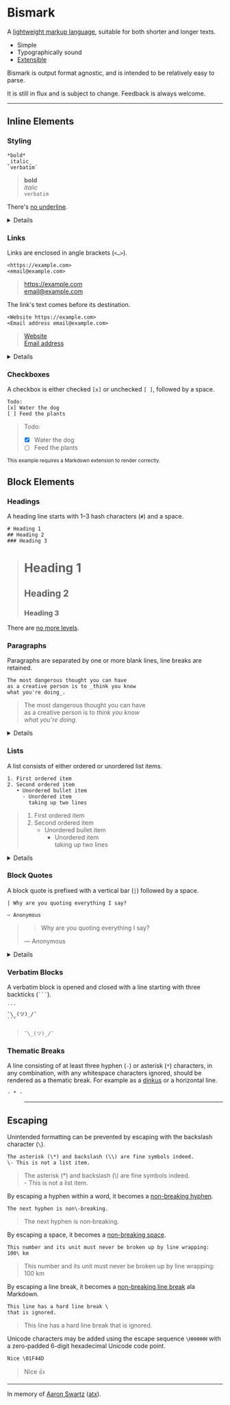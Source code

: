 # Bismark

A [lightweight markup language](https://en.wikipedia.org/wiki/Lightweight_markup_language), suitable for both shorter and longer texts.

- Simple
- Typographically sound
- [Extensible](/extras.md)

Bismark is output format agnostic, and is intended to be relatively easy to parse.

It is still in flux and is subject to change. Feedback is always welcome.

--- 

## Inline Elements

### Styling

	*bold*
	_italic_
	`verbatim`

> **bold**  
> _italic_  
> `verbatim`

There's [no underline](https://practicaltypography.com/underlining.html).

<details>

Emphasis (bold and italic) may be nested. The element's contained text cannot begin or end with whitespace.

Verbatim text may be enclosed by multiple consecutive backtick characters (``` ` ```), the opening and closing delimiters having the same length. If the outer characters of either end of the contained text is a backtick and a space, seen from the inside and out, a single space is removed from that end.

By convention, verbatim text is rendered in a monospaced font.

</details>


### Links

Links are enclosed in angle brackets (`<…>`).

	<https://example.com>
	<email@example.com>

> <https://example.com>  
> <email@example.com>  

The link's text comes before its destination.

	<Website https://example.com>
	<Email address email@example.com>

> [Website](https://example.com)  
> [Email address](mailto:email@example.com)  

<details>

The destination is always the last part of the space delimited link. Anything before the destination is the link's text.

</details>


### Checkboxes

A checkbox is either checked `[x]` or unchecked `[ ]`, followed by a space.

	Todo:
	[x] Water the dog
	[ ] Feed the plants

> Todo:
> - [x] Water the dog
> - [ ] Feed the plants

<sub>This example requires a Markdown extension to render correctly.</sub>


## Block Elements

### Headings

A heading line starts with 1–3 hash characters (`#`) and a space.

	# Heading 1
	## Heading 2
	### Heading 3

> # Heading 1
> ## Heading 2
> ### Heading 3

There are [no more levels](https://practicaltypography.com/headings.html).


### Paragraphs

Paragraphs are separated by one or more blank lines, line breaks are retained.

	The most dangerous thought you can have
	as a creative person is to _think you know
	what you're doing_.

> The most dangerous thought you can have  
> as a creative person is to *think you know  
> what you're doing*.

<details>

[Line breaks](https://practicaltypography.com/hard-line-breaks.html) within paragraphs are retained unless [escaped](#escaping). In other words, the opposite of what Markdown does. It's the 21st century, editors and renderers can be expected to use [line and word wrap](https://en.wikipedia.org/wiki/Line_wrap_and_word_wrap).

Inline styles and links can span multiple lines within a paragraph.

Leading and trailing whitespace may be ignored by renderers.

</details>


### Lists

A list consists of either ordered or unordered list items.

	1. First ordered item
    2. Second ordered item
	   • Unordered bullet item
	     - Unordered item
	       taking up two lines

> 1. First ordered item
> 2. Second ordered item
>    * Unordered bullet item
>      - Unordered item\
>        taking up two lines

<details>

Ordered list items are numbered, followed by either a dot (`.`) or a closing parenthesis (`)`), followed by a space. Only the first list item's number is used as the start number of the list, if supported by the renderer, any numbers of the remaining list items are ignored.

Unordered list items are prefixed with either a bullet (`•`), an asterisk (`*`) or a hyphen (`-`), followed by a space.

Nested list items are indented either with spaces (at least to the leftmost column of the outer item's text) or tabs (one for each indentation level).

List items may contain line breaks. New lines are not required to be indented to the depth of the list item's text, but they can for readability.

If a list item contains paragraphs, they must all start at the depth of the list item's text. Any line breaks within paragraphs may start at a lower depth.

Changing the character used to mark a list's items will end the list and begin a new one.

</details>


### Block Quotes

A block quote is prefixed with a vertical bar (`|`) followed by a space.

	| Why are you quoting everything I say?
	
	— Anonymous

> > Why are you quoting everything I say?
>
> — Anonymous

<details>

A block quote spanning multiple lines must use the prefix on all lines.
 
</details>


### Verbatim Blocks

A verbatim block is opened and closed with a line starting with three backticks (` ``` `).

	```
	¯\_(ツ)_/¯
	```

> ```
> ¯\_(ツ)_/¯
> ```


### Thematic Breaks

A line consisting of at least three hyphen (`-`) or asterisk (`*`) characters, in any combination, with any whitespace characters ignored, should be rendered as a thematic break. For example as a [dinkus](https://en.wikipedia.org/wiki/Dinkus) or a horizontal line.

	- * -

> ---


## Escaping

Unintended formatting can be prevented by escaping with the backslash character (`\`).

	The asterisk (\*) and backslash (\\) are fine symbols indeed.
	\- This is not a list item.

> The asterisk (\*) and backslash (\\) are fine symbols indeed.  
> \- This is not a list item.  

By escaping a hyphen within a word, it becomes a [non-breaking hyphen](https://en.wikipedia.org/wiki/Non-breaking_hyphen).

	The next hyphen is non\-breaking.

> The next hyphen is non&#x2011;breaking.

By escaping a space, it becomes a [non-breaking space](https://en.wikipedia.org/wiki/Non-breaking_space).

	This number and its unit must never be broken up by line wrapping: 100\ km

> This number and its unit must never be broken up by line wrapping: 100&nbsp;km

By escaping a line break, it becomes a [non-breaking line break](https://daringfireball.net/projects/markdown/syntax#p) ala Markdown.

	This line has a hard line break \
	that is ignored.

> This line has a hard line break that is ignored.

Unicode characters may be added using the escape sequence `\HHHHHH` with a zero-padded 6-digit hexadecimal Unicode code point.

	Nice \01F44D

> Nice 👍

---

In memory of [Aaron Swartz](https://www.youtube.com/watch?v=gpvcc9C8SbM) ([atx](http://www.aaronsw.com/2002/atx/intro)).
